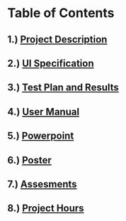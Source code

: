 # Table of Contents

## 1.) [Project Description](Documents/ProjectDescription.md)

## 2.) [UI Specification]()

## 3.) [Test Plan and Results](Documents/Test%20Plan.pdf)

## 4.) [User Manual](Documents/UserDoc.md)

## 5.) [Powerpoint](Expo/Inexpensive%20gaming.pdf)

## 6.) [Poster](Expo/seniorposter.pdf)

## 7.) [Assesments](Documents/Assessments/)

## 8.) [Project Hours](Documents/SumOfHours.md)